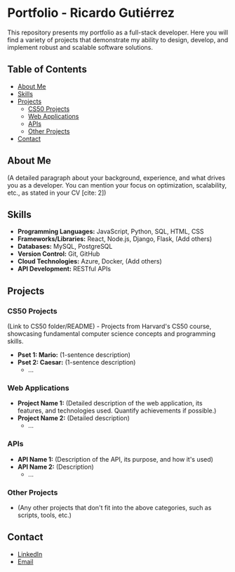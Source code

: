 # Portfolio - Ricardo Gutiérrez

This repository presents my portfolio as a full-stack developer. Here you will find a variety of projects that demonstrate my ability to design, develop, and implement robust and scalable software solutions.

## Table of Contents

* [About Me](#about-me)
* [Skills](#skills)
* [Projects](#projects)
    * [CS50 Projects](#cs50-projects)
    * [Web Applications](#web-applications)
    * [APIs](#apis)
    * [Other Projects](#other-projects)
* [Contact](#contact)

## About Me

(A detailed paragraph about your background, experience, and what drives you as a developer. You can mention your focus on optimization, scalability, etc., as stated in your CV [cite: 2])

## Skills

* **Programming Languages:** JavaScript, Python, SQL, HTML, CSS
* **Frameworks/Libraries:** React, Node.js, Django, Flask, (Add others)
* **Databases:** MySQL, PostgreSQL
* **Version Control:** Git, GitHub
* **Cloud Technologies:** Azure, Docker, (Add others)
* **API Development:** RESTful APIs

## Projects

### CS50 Projects

(Link to CS50 folder/README) - Projects from Harvard's CS50 course, showcasing fundamental computer science concepts and programming skills.

* **Pset 1: Mario:** (1-sentence description)
* **Pset 2: Caesar:** (1-sentence description)
    * ...

### Web Applications

* **Project Name 1:** (Detailed description of the web application, its features, and technologies used. Quantify achievements if possible.)
* **Project Name 2:** (Detailed description)
    * ...

### APIs

* **API Name 1:** (Description of the API, its purpose, and how it's used)
* **API Name 2:** (Description)
    * ...

### Other Projects

* (Any other projects that don't fit into the above categories, such as scripts, tools, etc.)

## Contact

* [LinkedIn](https://linkedin.com/in/ricardo-gutierrez-dcc/)
* [Email](rgutierrez.a@hotmail.com)